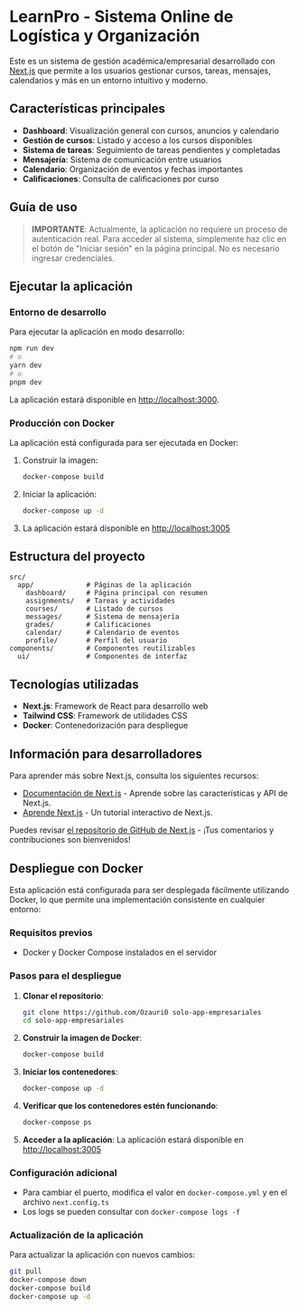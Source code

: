 # LearnPro - Sistema Online de Logística y Organización

Este es un sistema de gestión académica/empresarial desarrollado con [Next.js](https://nextjs.org) que permite a los usuarios gestionar cursos, tareas, mensajes, calendarios y más en un entorno intuitivo y moderno.

## Características principales

- **Dashboard**: Visualización general con cursos, anuncios y calendario
- **Gestión de cursos**: Listado y acceso a los cursos disponibles
- **Sistema de tareas**: Seguimiento de tareas pendientes y completadas
- **Mensajería**: Sistema de comunicación entre usuarios
- **Calendario**: Organización de eventos y fechas importantes
- **Calificaciones**: Consulta de calificaciones por curso

## Guía de uso

> **IMPORTANTE**: Actualmente, la aplicación no requiere un proceso de autenticación real. Para acceder al sistema, simplemente haz clic en el botón de "Iniciar sesión" en la página principal. No es necesario ingresar credenciales.

## Ejecutar la aplicación

### Entorno de desarrollo

Para ejecutar la aplicación en modo desarrollo:

```bash
npm run dev
# o
yarn dev
# o
pnpm dev
```

La aplicación estará disponible en [http://localhost:3000](http://localhost:3000).

### Producción con Docker

La aplicación está configurada para ser ejecutada en Docker:

1. Construir la imagen:
   ```bash
   docker-compose build
   ```

2. Iniciar la aplicación:
   ```bash
   docker-compose up -d
   ```

3. La aplicación estará disponible en [http://localhost:3005](http://localhost:3005)

## Estructura del proyecto

```
src/
  app/             # Páginas de la aplicación
    dashboard/     # Página principal con resumen
    assignments/   # Tareas y actividades
    courses/       # Listado de cursos
    messages/      # Sistema de mensajería
    grades/        # Calificaciones
    calendar/      # Calendario de eventos
    profile/       # Perfil del usuario
components/        # Componentes reutilizables
  ui/              # Componentes de interfaz
```

## Tecnologías utilizadas

- **Next.js**: Framework de React para desarrollo web
- **Tailwind CSS**: Framework de utilidades CSS
- **Docker**: Contenedorización para despliegue

## Información para desarrolladores

Para aprender más sobre Next.js, consulta los siguientes recursos:

- [Documentación de Next.js](https://nextjs.org/docs) - Aprende sobre las características y API de Next.js.
- [Aprende Next.js](https://nextjs.org/learn) - Un tutorial interactivo de Next.js.

Puedes revisar [el repositorio de GitHub de Next.js](https://github.com/vercel/next.js) - ¡Tus comentarios y contribuciones son bienvenidos!

## Despliegue con Docker

Esta aplicación está configurada para ser desplegada fácilmente utilizando Docker, lo que permite una implementación consistente en cualquier entorno:

### Requisitos previos
- Docker y Docker Compose instalados en el servidor

### Pasos para el despliegue

1. **Clonar el repositorio**:
   ```bash
   git clone https://github.com/Ozauri0 solo-app-empresariales
   cd solo-app-empresariales
   ```

2. **Construir la imagen de Docker**:
   ```bash
   docker-compose build
   ```

3. **Iniciar los contenedores**:
   ```bash
   docker-compose up -d
   ```

4. **Verificar que los contenedores estén funcionando**:
   ```bash
   docker-compose ps
   ```

5. **Acceder a la aplicación**:
   La aplicación estará disponible en [http://localhost:3005](http://localhost:3005)

### Configuración adicional

- Para cambiar el puerto, modifica el valor en `docker-compose.yml` y en el archivo `next.config.ts`
- Los logs se pueden consultar con `docker-compose logs -f`

### Actualización de la aplicación

Para actualizar la aplicación con nuevos cambios:

```bash
git pull
docker-compose down
docker-compose build
docker-compose up -d
```
